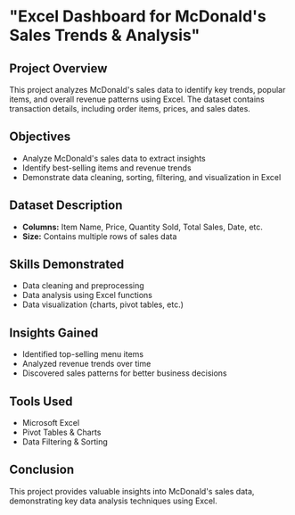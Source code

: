 # "Excel Dashboard for McDonald's Sales Trends & Analysis"

## Project Overview  
This project analyzes McDonald's sales data to identify key trends, popular items, and overall revenue patterns using Excel. The dataset contains transaction details, including order items, prices, and sales dates.  

## Objectives  
- Analyze McDonald's sales data to extract insights  
- Identify best-selling items and revenue trends  
- Demonstrate data cleaning, sorting, filtering, and visualization in Excel  

## Dataset Description   
- **Columns:** Item Name, Price, Quantity Sold, Total Sales, Date, etc.  
- **Size:** Contains multiple rows of sales data  

## Skills Demonstrated  
- Data cleaning and preprocessing  
- Data analysis using Excel functions  
- Data visualization (charts, pivot tables, etc.)  

## Insights Gained  
- Identified top-selling menu items  
- Analyzed revenue trends over time  
- Discovered sales patterns for better business decisions  

## Tools Used  
- Microsoft Excel  
- Pivot Tables & Charts  
- Data Filtering & Sorting  

## Conclusion  
This project provides valuable insights into McDonald's sales data, demonstrating key data analysis techniques using Excel.  

